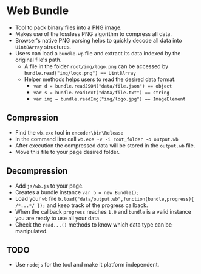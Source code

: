 # Web Bundle

* Tool to pack binary files into a PNG image.
* Makes use of the lossless PNG algorithm to compress all data.
* Browser's native PNG parsing helps to quickly decode all data into `Uint8Array` structures.
* Users can load a `bundle.wp` file and extract its data indexed by the original file's path.
  * A file in the folder `root/img/logo.png` can be accessed by `bundle.read("img/logo.png") == Uint8Array`
  * Helper methods helps users to read the desired data format.
    * `var d = bundle.readJSON("data/file.json") == object`
	* `var s = bundle.readText("data/file.txt") == string`
	* `var img = bundle.readImg("img/logo.jpg") == ImageElement`

## Compression
* Find the `wb.exe` tool in `encoder\bin\Release`
* In the command line call `wb.exe -v -i root_folder -o output.wb`
* After execution the compressed data will be stored in the `output.wb` file.
* Move this file to your page desired folder.

## Decompression
* Add `js/wb.js` to your page.
* Creates a bundle instance `var b = new Bundle();`
* Load your `wb` file `b.load("data/output.wb",function(bundle,progress){ /*...*/ });` and keep track of the progress callback. 
* When the callback `progress` reaches `1.0` and `bundle` is a valid instance you are ready to use all your data.
* Check the `read...()` methods to know which data type can be manipulated.


## TODO
* Use `nodejs` for the tool and make it platform independent.
